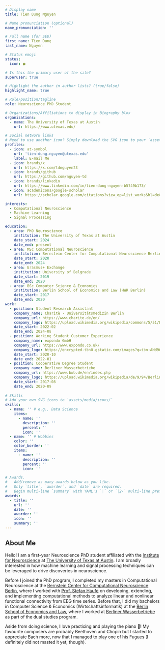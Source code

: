 ```yaml
---
# Display name
title: Tien Dung Nguyen

# Name pronunciation (optional)
name_pronunciation: ''

# Full name (for SEO)
first_name: Tien Dung
last_name: Nguyen

# Status emoji
status:
  icon: 🍀

# Is this the primary user of the site?
superuser: true

# Highlight the author in author lists? (true/false)
highlight_name: true

# Role/position/tagline
role: Neuroscience PhD Student

# Organizations/Affiliations to display in Biography blox
organizations:
  - name: The University of Texas at Austin
    url: https://www.utexas.edu/

# Social network links
# Need to use another icon? Simply download the SVG icon to your `assets/media/icons/` folder.
profiles:
  - icon: at-symbol
    url: 'tien-dung.nguyen@utexas.edu'
    label: E-mail Me
  - icon: brands/x
    url: https://x.com/tdnguyen23
  - icon: brands/github
    url: https://github.com/nguyen-td
  - icon: brands/linkedin
    url: https://www.linkedin.com/in/tien-dung-nguyen-b5749b173/
  - icon: academicons/google-scholar
    url: https://scholar.google.com/citations?view_op=list_works&hl=de&authuser=3&user=eppIeNoAAAAJ&gmla=AC6lMd_8T6yVGVoxcHQog2aq_HdgtE0jPeCn2-Akg5QY0RYt31rjfK4T7E7JcxNQrRCMwcomBRfqrT4BzehgySB5pp5ENDZJXix6HaFHLZAB5vhSrqbuM2kq_ICzAQg

interests:
  - Computational Neuroscience
  - Machine Learning
  - Signal Processing

education:
  - area: PhD Neuroscience
    institution: The University of Texas at Austin
    date_start: 2024
    date_end: present
  - area: MSc Computational Neuroscience
    institution: Bernstein Center for Computational Neuroscience Berlin
    date_start: 2020
    date_end: 2024
  - area: Erasmus+ Exchange  
    institution: University of Belgrade
    date_start: 2019
    date_end: 2020
  - area: BSc Computer Science & Economics
    institution: Berlin School of Economics and Law (HWR Berlin)
    date_start: 2017
    date_end: 2020
work:
  - position: Student Research Assistant
    company_name: Charitè - Universitätsmedizin Berlin
    company_url: https://www.charite.de/en/
    company_logo: https://upload.wikimedia.org/wikipedia/commons/5/51/Logo_Charite.svg
    date_start: 2022-02
    date_end: 2024-08
  - position: Working Student Customer Experience
    company_name: expondo GmbH
    company_url: https://www.expondo.co.uk/
    company_logo: https://encrypted-tbn0.gstatic.com/images?q=tbn:ANd9GcSxua25YSHonHjyMEoFmRsPGbRYf3P5lseIrQ&s
    date_start: 2020-10
    date_end: 2022-01
  - position: Cooperative Degree Student
    company_name: Berliner Wasserbetriebe
    company_url: https://www.bwb.de/en/index.php
    company_logo: https://upload.wikimedia.org/wikipedia/de/9/94/Berliner-wasserbetriebe.svg
    date_start: 2017-08
    date_end: 2020-09
  
# Skills
# Add your own SVG icons to `assets/media/icons/`
skills:
  - name: '' # e.g., Data Science
    items:
      - name: ''
        description: ''
        percent: ''
        icon: ''
  - name: '' # Hobbies
    color: ''
    color_border: ''
    items:
      - name: ''
        description: ''
        percent: ''
        icon: ''

# Awards.
#   Add/remove as many awards below as you like.
#   Only `title`, `awarder`, and `date` are required.
#   Begin multi-line `summary` with YAML's `|` or `|2-` multi-line prefix and indent 2 spaces below.
awards:
  - title: ''
    url: ''
    date: ''
    awarder: ''
    icon: ''
    summary: ''
---
```


## About Me

Hello! I am a first-year Neuroscience PhD student affiliated with the [Institute for Neuroscience](https://neuroscienceinstitute.utexas.edu/PhD%20Program) at [The University of Texas at Austin](https://www.utexas.edu/). I am broadly interested in how machine learning and signal processing techniques can be leveraged to drive discoveries in neuroscience. 

Before I joined the PhD program, I completed my masters in Computational Neuroscience at the [Bernstein Center for Computational Neuroscience Berlin](https://www.bccn-berlin.de/), where I worked with [Prof. Stefan Haufe](https://www.tu.berlin/uniml/about/head-of-group) on developing, extending, and implementing computational methods to analyze linear and nonlinear functional connectivity from EEG time series. Before that, I did my bachelors in Computer Science & Economics (Wirtschaftsinformatik) at the [Berlin School of Economics and Law](https://www.hwr-berlin.de/en/), where I worked at [Berliner Wasserbetriebe](https://languages.bwb.de/en/index.php) as part of the dual studies program. 

Aside from doing science, I love practicing and playing the piano 🎹! My favourite composers are probably Beethoven and Chopin but I started to appreciate Bach more, now that I managed to play one of his Fugues (I definitely did not masted it yet, though). 
